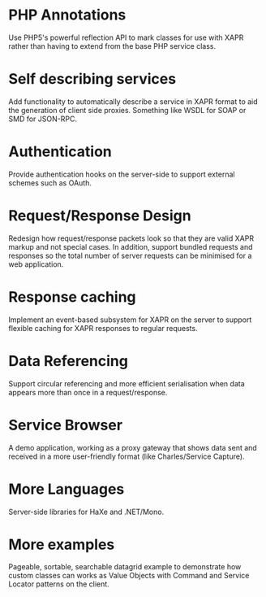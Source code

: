 # PHP Annotations #
Use PHP5's powerful reflection API to mark classes for use with XAPR rather than having to extend from the base PHP service class.

# Self describing services #
Add functionality to automatically describe a service in XAPR format to aid the generation of client side proxies. Something like WSDL for SOAP or SMD for JSON-RPC.

# Authentication #
Provide authentication hooks on the server-side to support external schemes such as OAuth.

# Request/Response Design #
Redesign how request/response packets look so that they are valid XAPR markup and not special cases.
In addition, support bundled requests and responses so the total number of server requests can be minimised for a web application.

# Response caching #
Implement an event-based subsystem for XAPR on the server to support flexible caching for XAPR responses to regular requests.

# Data Referencing #
Support circular referencing and more efficient serialisation when data appears more than once in a request/response.

# Service Browser #
A demo application, working as a proxy gateway that shows data sent and received in a more user-friendly format (like Charles/Service Capture).

# More Languages #
Server-side libraries for HaXe and .NET/Mono.

# More examples #
Pageable, sortable, searchable datagrid example to demonstrate how custom classes can works as Value Objects with Command and Service Locator patterns on the client.